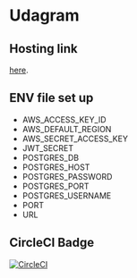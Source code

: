# Udagram

## Hosting link
[here](http://mybk435567672677.s3-website.us-east-2.amazonaws.com).

## ENV file set up
- AWS_ACCESS_KEY_ID
- AWS_DEFAULT_REGION
- AWS_SECRET_ACCESS_KEY
- JWT_SECRET
- POSTGRES_DB
- POSTGRES_HOST
- POSTGRES_PASSWORD
- POSTGRES_PORT
- POSTGRES_USERNAME
- PORT 
- URL

## CircleCI Badge
[![CircleCI](https://circleci.com/gh/phuctv/udagram.svg?style=svg)](https://app.circleci.com/pipelines/github/PhucLK/udagram/73/workflows/3aebb225-de63-4bfd-89dc-ec58daa672e0/jobs/100)